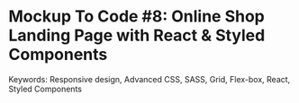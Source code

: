 # Mockup To Code #8: Online Shop Landing Page with React & Styled Components

Keywords: Responsive design, Advanced CSS, SASS, Grid, Flex-box, React, Styled Components

